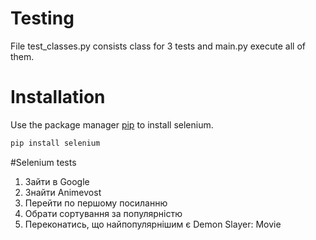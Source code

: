 # Testing
File test_classes.py consists class for 3 tests and main.py execute all of them.
# Installation

Use the package manager [pip](https://pip.pypa.io/en/stable/) to install selenium.

```bash
pip install selenium
```
#Selenium tests
1. Зайти в Google
2. Знайти Animevost
3. Перейти по першому посиланню
4. Обрати сортування за популярністю 
5. Переконатись, що найпопулярнішим є Demon Slayer: Movie
